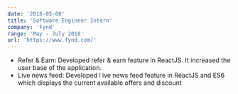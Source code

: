 ```yaml
---
date: '2018-05-08'
title: 'Software Engineer Intern'
company: 'Fynd'
range: 'May - July 2018'
url: 'https://www.fynd.com/'
---
```


- Refer & Earn: Developed refer & earn feature in ReactJS. It increased the user base of the application.
- Live news feed: Developed l ive news feed feature in ReactJS and ES6 which displays the current available offers and discount
